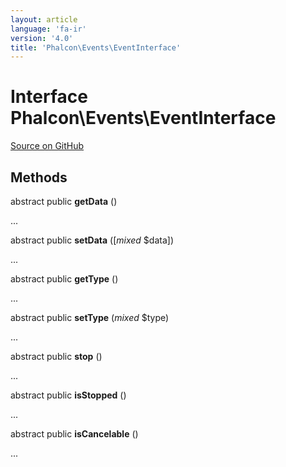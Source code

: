 ```yaml
---
layout: article
language: 'fa-ir'
version: '4.0'
title: 'Phalcon\Events\EventInterface'
---
```


# Interface **Phalcon\Events\EventInterface**

<a href="https://github.com/phalcon/cphalcon/tree/v4.0.0/phalcon/events/eventinterface.zep" class="btn btn-default btn-sm">Source on GitHub</a>

## Methods

abstract public **getData** ()

...

abstract public **setData** ([*mixed* $data])

...

abstract public **getType** ()

...

abstract public **setType** (*mixed* $type)

...

abstract public **stop** ()

...

abstract public **isStopped** ()

...

abstract public **isCancelable** ()

...